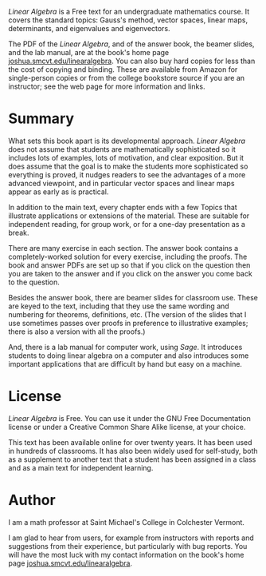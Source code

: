 _Linear Algebra_ is a Free text for an undergraduate mathematics course. It covers the standard topics: Gauss's method, vector spaces, linear maps, determinants, and eigenvalues and eigenvectors.

The PDF of the _Linear Algebra_, and of the answer book, the beamer slides, and the lab manual, are at the book's home page [joshua.smcvt.edu/linearalgebra](http://joshua.smcvt.edu/linearalgebra). You can also buy hard copies for less than the cost of copying and binding. These are available from Amazon for single-person copies or from the college bookstore source if you are an instructor; see the web page for more information and links. 

# Summary

What sets this book apart is its developmental approach. _Linear Algebra_ does not assume that students are mathematically sophisticated so it includes lots of examples, lots of motivation, and clear exposition. But it does assume that the goal is to make the students more sophisticated so everything is proved, it nudges readers to see the advantages of a more advanced viewpoint, and in particular vector spaces and linear maps appear as early as is practical.

In addition to the main text, every chapter ends with a few Topics that illustrate applications or extensions of the material. These are suitable for independent reading, for group work, or for a one-day presentation as a break.

There are many exercise in each section. The answer book contains a completely-worked solution for every exercise, including the proofs. The book and answer PDFs are set up so that if you click on the question then you are taken to the answer and if you click on the answer you come back to the question.

Besides the answer book, there are beamer slides for classroom use. These are keyed to the text, including that they use the same wording and numbering for theorems, definitions, etc.  (The version of the slides that I use sometimes passes over proofs in preference to illustrative examples; there is also a version with all the proofs.)

And, there is a lab manual for computer work, using *Sage*. It introduces students to doing linear algebra on a computer and also introduces some important applications that are difficult by hand but easy on a machine.


# License

_Linear Algebra_ is Free. You can use it under the GNU Free Documentation license or  under a Creative Common Share Alike license, at your choice.

This text has been available online for over twenty years. It has been used in hundreds of classrooms. It has also been widely used for self-study, both as a supplement to another text that a student has been assigned in a class and as a main text for independent learning.


# Author

I am a math professor at Saint Michael's College in Colchester Vermont.

I am glad to hear from users, for example from instructors with reports and suggestions from their experience, but particularly with bug reports. You will have the most luck with my contact information on the book's home page [joshua.smcvt.edu/linearalgebra](http://joshua.smcvt.edu/linearalgebra).


